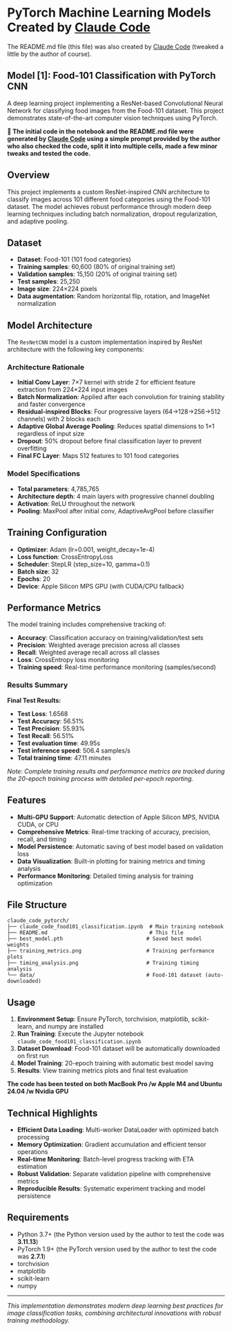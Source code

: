 # PyTorch Machine Learning Models Created by [Claude Code](https://claude.ai/code)

The README.md file (this file) was also created by [Claude Code](https://claude.ai/code) (tweaked a little by the author of course).

## Model [1]: Food-101 Classification with PyTorch CNN
A deep learning project implementing a ResNet-based Convolutional Neural Network for classifying food images from the Food-101 dataset. This project demonstrates state-of-the-art computer vision techniques using PyTorch.

**🤖 The initial code in the notebook and the README.md file were generated by [Claude Code](https://claude.ai/code) using a simple prompt provided by the author who also checked the code, split it into multiple cells, made a few minor tweaks and tested the code.**

## Overview

This project implements a custom ResNet-inspired CNN architecture to classify images across 101 different food categories using the Food-101 dataset. The model achieves robust performance through modern deep learning techniques including batch normalization, dropout regularization, and adaptive pooling.

## Dataset

- **Dataset**: Food-101 (101 food categories)
- **Training samples**: 60,600 (80% of original training set)
- **Validation samples**: 15,150 (20% of original training set)
- **Test samples**: 25,250
- **Image size**: 224×224 pixels
- **Data augmentation**: Random horizontal flip, rotation, and ImageNet normalization

## Model Architecture

The `ResNetCNN` model is a custom implementation inspired by ResNet architecture with the following key components:

### Architecture Rationale

- **Initial Conv Layer**: 7×7 kernel with stride 2 for efficient feature extraction from 224×224 input images
- **Batch Normalization**: Applied after each convolution for training stability and faster convergence
- **Residual-inspired Blocks**: Four progressive layers (64→128→256→512 channels) with 2 blocks each
- **Adaptive Global Average Pooling**: Reduces spatial dimensions to 1×1 regardless of input size
- **Dropout**: 50% dropout before final classification layer to prevent overfitting
- **Final FC Layer**: Maps 512 features to 101 food categories

### Model Specifications

- **Total parameters**: 4,785,765
- **Architecture depth**: 4 main layers with progressive channel doubling
- **Activation**: ReLU throughout the network
- **Pooling**: MaxPool after initial conv, AdaptiveAvgPool before classifier

## Training Configuration

- **Optimizer**: Adam (lr=0.001, weight_decay=1e-4)
- **Loss function**: CrossEntropyLoss
- **Scheduler**: StepLR (step_size=10, gamma=0.1)
- **Batch size**: 32
- **Epochs**: 20
- **Device**: Apple Silicon MPS GPU (with CUDA/CPU fallback)

## Performance Metrics

The model training includes comprehensive tracking of:

- **Accuracy**: Classification accuracy on training/validation/test sets
- **Precision**: Weighted average precision across all classes
- **Recall**: Weighted average recall across all classes
- **Loss**: CrossEntropy loss monitoring
- **Training speed**: Real-time performance monitoring (samples/second)

### Results Summary

**Final Test Results:**
- **Test Loss**: 1.6568
- **Test Accuracy**: 56.51%
- **Test Precision**: 55.93%
- **Test Recall**: 56.51%
- **Test evaluation time**: 49.95s
- **Test inference speed**: 506.4 samples/s
- **Total training time**: 47.11 minutes

*Note: Complete training results and performance metrics are tracked during the 20-epoch training process with detailed per-epoch reporting.*

## Features

- **Multi-GPU Support**: Automatic detection of Apple Silicon MPS, NVIDIA CUDA, or CPU
- **Comprehensive Metrics**: Real-time tracking of accuracy, precision, recall, and timing
- **Model Persistence**: Automatic saving of best model based on validation loss
- **Data Visualization**: Built-in plotting for training metrics and timing analysis
- **Performance Monitoring**: Detailed timing analysis for training optimization

## File Structure

```
claude_code_pytorch/
├── claude_code_food101_classification.ipynb  # Main training notebook
├── README.md                                 # This file
├── best_model.pth                           # Saved best model weights
├── training_metrics.png                     # Training performance plots
├── timing_analysis.png                      # Training timing analysis
└── data/                                    # Food-101 dataset (auto-downloaded)
```

## Usage

1. **Environment Setup**: Ensure PyTorch, torchvision, matplotlib, scikit-learn, and numpy are installed
2. **Run Training**: Execute the Jupyter notebook `claude_code_food101_classification.ipynb`
3. **Dataset Download**: Food-101 dataset will be automatically downloaded on first run
4. **Model Training**: 20-epoch training with automatic best model saving
5. **Results**: View training metrics plots and final test evaluation

**The code has been tested on both MacBook Pro /w Apple M4 and Ubuntu 24.04 /w Nvidia GPU**

## Technical Highlights

- **Efficient Data Loading**: Multi-worker DataLoader with optimized batch processing
- **Memory Optimization**: Gradient accumulation and efficient tensor operations
- **Real-time Monitoring**: Batch-level progress tracking with ETA estimation
- **Robust Validation**: Separate validation pipeline with comprehensive metrics
- **Reproducible Results**: Systematic experiment tracking and model persistence

## Requirements

- Python 3.7+ (the Python version used by the author to test the code was **3.11.13**)
- PyTorch 1.9+ (the PyTorch version used by the author to test the code was **2.7.1**)
- torchvision
- matplotlib
- scikit-learn
- numpy

---

*This implementation demonstrates modern deep learning best practices for image classification tasks, combining architectural innovations with robust training methodology.*